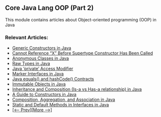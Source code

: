 ## Core Java Lang OOP (Part 2)

This module contains articles about Object-oriented programming (OOP) in Java

### Relevant Articles: 
- [Generic Constructors in Java](https://www.baeldung.com/java-generic-constructors)
- [Cannot Reference “X” Before Supertype Constructor Has Been Called](https://www.baeldung.com/java-cannot-reference-x-before-supertype-constructor-error)
- [Anonymous Classes in Java](https://www.baeldung.com/java-anonymous-classes)
- [Raw Types in Java](https://www.baeldung.com/raw-types-java)
- [Java ‘private’ Access Modifier](https://www.baeldung.com/java-private-keyword)
- [Marker Interfaces in Java](https://www.baeldung.com/java-marker-interfaces)
- [Java equals() and hashCode() Contracts](https://www.baeldung.com/java-equals-hashcode-contracts)
- [Immutable Objects in Java](https://www.baeldung.com/java-immutable-object)
- [Inheritance and Composition (Is-a vs Has-a relationship) in Java](https://www.baeldung.com/java-inheritance-composition)
- [A Guide to Constructors in Java](https://www.baeldung.com/java-constructors)
- [Composition, Aggregation, and Association in Java](https://www.baeldung.com/java-composition-aggregation-association)
- [Static and Default Methods in Interfaces in Java](https://www.baeldung.com/java-static-default-methods)
- [[<-- Prev]](/core-java-modules/core-java-lang-oop)[[More -->]](/core-java-modules/core-java-lang-oop-3)